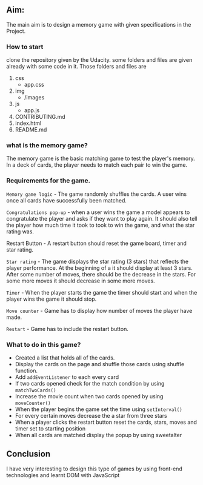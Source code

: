 ## Aim:

The main aim is to design a memory game with given specifications in the Project.

### How to start

clone the repository given by the Udacity. some folders and files are given already with some code in it. Those folders and files are
  1. css
      + app.css
  2. img
      + /images
  3. js
      + app.js
  4. CONTRIBUTING.md
  5. index.html
  6. README.md

### what is the memory game?

The memory game is the basic matching game to test the player's memory. In a deck of cards, the player needs to match each pair to win the game.

### Requirements for the game.

`Memory game logic` - The game randomly shuffles the cards. A user wins once all cards have successfully been matched.

`Congratulations pop-up` - when a user wins the game a model appears to congratulate the player and asks if they want to play again. It should also tell the player how much time it took to took to win the game, and what the star rating was.

Restart Button - A restart button should reset the game board, timer and star rating.

`Star rating` - The game displays the star rating (3 stars) that reflects the player performance. At the beginning of a it should display at least 3 stars. After some number of moves, there should be the decrease in the stars. For some more moves it should decrease in some more moves.

`Timer` - When the player starts the game the timer should start and when the player wins the game it should stop.

`Move counter` - Game has to display how number of moves the player have made.

`Restart` - Game has to include the restart button.

### What to do in this game?

-   Created a list that holds all of the cards.
-   Display the cards on the page and shuffle those cards using shuffle function.
-   Add `addEventListener` to each every card
-   If two cards opened check for the match condition by using `matchTwoCards()`
-   Increase the movie count when two cards opened by using `moveCounter()`
-   When the player begins the game set the time using `setInterval()`
-   For every certain moves decrease the a star from three stars
-   When a player clicks the restart button reset the cards, stars, moves and timer set to starting position   
-   When all cards are matched display the popup by using sweetalter

## Conclusion

  I have very interesting to design this type of games by using front-end technologies and learnt DOM with JavaScript

